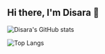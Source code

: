 ## Hi there, I'm Disara 👋

![Disara's GitHub stats](https://github-readme-stats.vercel.app/api?username=disara7&show_icons=true&theme=tokyonight)

![Top Langs](https://github-readme-stats.vercel.app/api/top-langs/?username=disara7&layout=compact)
<!--
**disara7/disara7** is a ✨ _special_ ✨ repository because its `README.md` (this file) appears on your GitHub profile.

Here are some ideas to get you started:

- 🔭 I’m currently working on ...
- 🌱 I’m currently learning ...
- 👯 I’m looking to collaborate on ...
- 🤔 I’m looking for help with ...
- 💬 Ask me about ...
- 📫 How to reach me: ...
- 😄 Pronouns: ...
- ⚡ Fun fact: ...
-->
